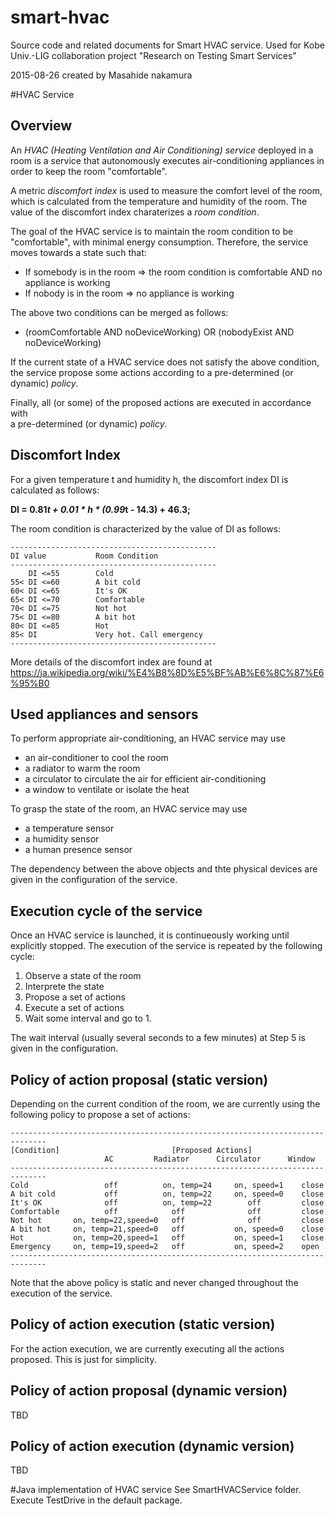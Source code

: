 # smart-hvac
Source code and related documents for Smart HVAC service.
Used for Kobe Univ.-LIG collaboration project "Research on Testing Smart Services"

2015-08-26 created by Masahide nakamura


#HVAC Service
## Overview
An *HVAC (Heating Ventilation and Air Conditioning) service* deployed in a room is a service
that autonomously executes air-conditioning appliances in order to keep the room "comfortable".

A metric *discomfort index* is used to measure the comfort level of the room, which is calculated
from the temperature and humidity of the room. The value of the discomfort index charaterizes
a *room condition*.

The goal of the HVAC service is to maintain the room condition to be "comfortable", with minimal
energy consumption. Therefore, the service moves towards a state such that:

- If somebody is in the room => the room condition is comfortable  AND  no appliance is working
- If nobody is in the room => no appliance is working 

The above two conditions can be merged as follows: 
-  (roomComfortable AND noDeviceWorking) OR (nobodyExist AND noDeviceWorking)

If the current state of a HVAC service does not satisfy the above condition, the service
propose some actions according to a pre-determined (or dynamic) *policy*.

Finally, all (or some) of the proposed actions are executed in accordance with  
a pre-determined (or dynamic) *policy*.

## Discomfort Index
For a given temperature t and humidity h, the discomfort index DI is calculated as follows:

**DI = 0.81*t + 0.01 * h * (0.99*t - 14.3) + 46.3;**

The room condition is characterized by the value of DI as follows:

    ----------------------------------------------
    DI value           Room Condition
    ----------------------------------------------
        DI <=55        Cold
    55< DI <=60        A bit cold
    60< DI <=65        It's OK
    65< DI <=70        Comfortable
    70< DI <=75        Not hot
    75< DI <=80        A bit hot
    80< DI <=85        Hot
    85< DI             Very hot. Call emergency
    ----------------------------------------------

More details of the discomfort index are found at 
https://ja.wikipedia.org/wiki/%E4%B8%8D%E5%BF%AB%E6%8C%87%E6%95%B0

## Used appliances and sensors
To perform appropriate air-conditioning, an HVAC service may use
- an air-conditioner to cool the room
- a radiator to warm the room
- a circulator to circulate the air for efficient air-conditioning
- a window to ventilate or isolate the heat

To grasp the state of the room, an HVAC service may use
- a temperature sensor
- a humidity sensor
- a human presence sensor

The dependency between the above objects and thte physical devices
are given in the configuration of the service.

## Execution cycle of the service
Once an HVAC service is launched, it is continueously working until explicitly stopped.
The execution of the service is repeated by the following cycle:
1. Observe a state of the room
2. Interprete the state
3. Propose a set of actions
4. Execute a set of actions
5. Wait some interval and go to 1.

The wait interval (usually several seconds to a few minutes) at Step 5 
is given in the configuration.

## Policy of action proposal (static version)
Depending on the current condition of the room, we are currently using 
the following policy to propose a set of actions:

    ------------------------------------------------------------------------------
    [Condition]                         [Proposed Actions]
                         AC         Radiator      Circulator      Window
    ------------------------------------------------------------------------------
    Cold                 off          on, temp=24     on, speed=1    close
    A bit cold           off          on, temp=22     on, speed=0    close
    It's OK              off          on, temp=22        off         close
    Comfortable          off            off              off         close
    Not hot       on, temp=22,speed=0   off              off         close
    A bit hot     on, temp=21,speed=0   off           on, speed=0    close
    Hot           on, temp=20,speed=1   off           on, speed=1    close
    Emergency     on, temp=19,speed=2   off           on, speed=2    open
    ------------------------------------------------------------------------------

Note that the above policy is static and never changed throughout the execution of the service.

## Policy of action execution (static version)
For the action execution, we are currently executing all the actions proposed.
This is just for simplicity.


## Policy of action proposal (dynamic version)
TBD

## Policy of action execution (dynamic version)
TBD

#Java implementation of HVAC service
See SmartHVACService folder. Execute TestDrive in the default package.



